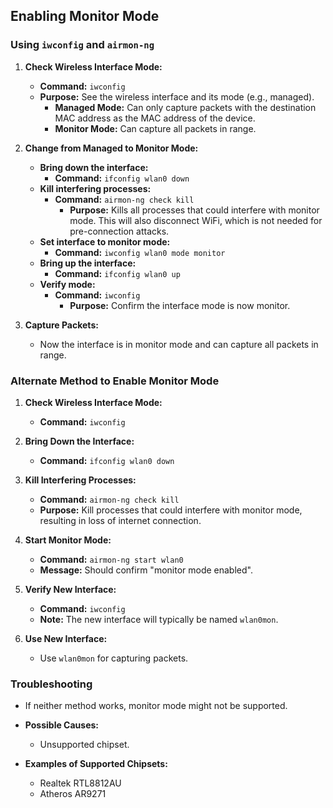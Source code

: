 ## Enabling Monitor Mode

### Using `iwconfig` and `airmon-ng`

1. **Check Wireless Interface Mode:**
    
    - **Command:** `iwconfig`
    - **Purpose:** See the wireless interface and its mode (e.g., managed).
        - **Managed Mode:** Can only capture packets with the destination MAC address as the MAC address of the device.
        - **Monitor Mode:** Can capture all packets in range.
2. **Change from Managed to Monitor Mode:**
    
    - **Bring down the interface:**
        - **Command:** `ifconfig wlan0 down`
    - **Kill interfering processes:**
        - **Command:** `airmon-ng check kill`
            - **Purpose:** Kills all processes that could interfere with monitor mode. This will also disconnect WiFi, which is not needed for pre-connection attacks.
    - **Set interface to monitor mode:**
        - **Command:** `iwconfig wlan0 mode monitor`
    - **Bring up the interface:**
        - **Command:** `ifconfig wlan0 up`
    - **Verify mode:**
        - **Command:** `iwconfig`
            - **Purpose:** Confirm the interface mode is now monitor.
3. **Capture Packets:**
    
    - Now the interface is in monitor mode and can capture all packets in range.

### Alternate Method to Enable Monitor Mode

1. **Check Wireless Interface Mode:**
    
    - **Command:** `iwconfig`
2. **Bring Down the Interface:**
    
    - **Command:** `ifconfig wlan0 down`
3. **Kill Interfering Processes:**
    
    - **Command:** `airmon-ng check kill`
    - **Purpose:** Kill processes that could interfere with monitor mode, resulting in loss of internet connection.
4. **Start Monitor Mode:**
    
    - **Command:** `airmon-ng start wlan0`
    - **Message:** Should confirm "monitor mode enabled".
5. **Verify New Interface:**
    
    - **Command:** `iwconfig`
    - **Note:** The new interface will typically be named `wlan0mon`.
6. **Use New Interface:**
    
    - Use `wlan0mon` for capturing packets.

### Troubleshooting

- If neither method works, monitor mode might not be supported.
    
- **Possible Causes:**
    
    - Unsupported chipset.
- **Examples of Supported Chipsets:**
    
    - Realtek RTL8812AU
    - Atheros AR9271